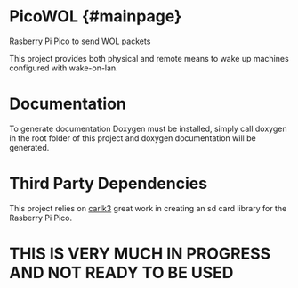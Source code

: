 # PicoWOL                                       {#mainpage}

Rasberry Pi Pico to send WOL packets

This project provides both physical and remote means to wake up machines configured with wake-on-lan.

# Documentation
To generate documentation Doxygen must be installed, simply call doxygen in the root folder of this project and doxygen documentation will be generated.

# Third Party Dependencies
This project relies on [carlk3](https://github.com/carlk3/no-OS-FatFS-SD-SPI-RPi-Pico) great work in creating an sd card library for the Rasberry Pi Pico.


# THIS IS VERY MUCH IN PROGRESS AND NOT READY TO BE USED